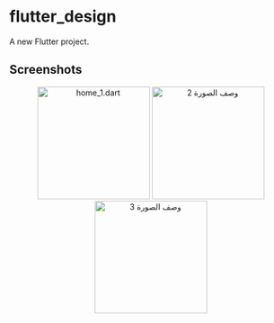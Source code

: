 # flutter_design

A new Flutter project.

## Screenshots

<div align="center">

  <!-- Profile Section -->
  <p align="center">
  <img src="https://encrypted-tbn0.gstatic.com/images?q=tbn:ANd9GcTtnvAOajH9gS4C30cRF7rD_voaTAKly2Ntaw&s" alt="home_1.dart" width="200" />
  <img src="رابط_الصورة_2" alt="وصف الصورة 2" width="200" />
  <img src="رابط_الصورة_3" alt="وصف الصورة 3" width="200" />
  </p>


</div>
